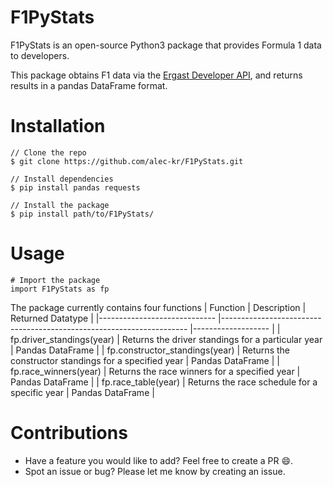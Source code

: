 # F1PyStats
F1PyStats is an open-source Python3 package that provides Formula 1 data to developers.

This package obtains F1 data via the [Ergast Developer API](http://ergast.com/mrd/), and returns results in a pandas DataFrame format.

# Installation
```
// Clone the repo
$ git clone https://github.com/alec-kr/F1PyStats.git

// Install dependencies
$ pip install pandas requests

// Install the package
$ pip install path/to/F1PyStats/
```

# Usage
```
# Import the package
import F1PyStats as fp
```

The package currently contains four functions
| Function                    	| Description                                                         	| Returned Datatype 	|
|-----------------------------	|---------------------------------------------------------------------	|-------------------	|
| fp.driver_standings(year)      	| Returns the driver standings for a particular year                  	| Pandas DataFrame  	|
| fp.constructor_standings(year) 	| Returns the constructor standings for a specified year              	| Pandas DataFrame  	|
| fp.race_winners(year)          	| Returns the race winners for a specified year                       	| Pandas DataFrame  	|
| fp.race_table(year)           	| Returns the race schedule for a specific year 	                      | Pandas DataFrame  	|

# Contributions
- Have a feature you would like to add? Feel free to create a PR :smile:.
- Spot an issue or bug? Please let me know by creating an issue.

